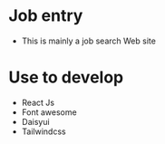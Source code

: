 # Job entry

- This is mainly a job search Web site

# Use to develop

- React Js
- Font awesome
- Daisyui
- Tailwindcss
